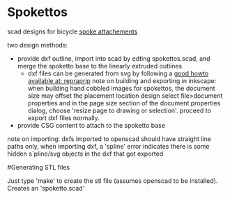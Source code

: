 Spokettos
=========
scad designs for bicycle [spoke attachements][circleflake-stl]


two design methods:
- provide dxf outline, import into scad by edting spokettos.scad, and merge the
spoketto base to the linearly extruded outlines 
  - dxf files can be generated from svg by following a [good howto available at: repraprip](http://repraprip.blogspot.com/2011/05/inkscape-to-openscad-dxf-tutorial.html) note on building and exporting in inkscape: when building hand cobbled images for spokettos, the document size may offset the placement location design select file>document properties and in the page size section of the document properties dialog, choose 'resize page to drawing or selection'. proceed to export dxf files normally.
- provide CSG content to attach to the spoketto base

note on importing: dxfs imported to openscad should have straight line paths
only, when importing dxf, a 'spline' error indicates there is some hidden
s`pline/svg objects in the dxf that got exported 

#Generating STL files

Just type 'make' to create the stl file (assumes openscad to be installed).
Creates an 'spoketto.scad'


[circleflake-stl]: https://github.com/miloh/spokettos/raw/master/img/spokettos.png
